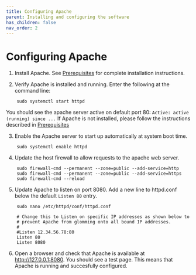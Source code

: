 ```yaml
---
title: Configuring Apache
parent: Installing and configuring the software
has_children: false
nav_order: 2
---
```


# Configuring Apache

1. Install Apache. See [Prerequisites](../prereqs.md) for complete installation instructions.

2. Verify Apache is installed and running. Enter the following at the command line:
```shell
	sudo systemctl start httpd
```
You should see the apache server active on default port 80: 
`Active: active (running) since ...`
If Apache is not installed, please follow the instructions described in [Prerequisites](../prereqs.md)

3. Enable the Apache server to start up automatically at system boot time.
```shell
	sudo systemctl enable httpd
```

4. Update the host firewall to allow requests to the apache web server.
```shell
	sudo firewall-cmd --permanent --zone=public --add-service=http
	sudo firewall-cmd --permanent --zone=public --add-service=https
	sudo firewall-cmd --reload
```

5. Update Apache to listen on port 8080. Add a new line to httpd.conf below the default `Listen 80` entry.
```shell
	sudo nano /etc/httpd/conf/httpd.conf 
```
```
	# Change this to Listen on specific IP addresses as shown below to 
	# prevent Apache from glomming onto all bound IP addresses.
	#
	#Listen 12.34.56.78:80
	Listen 80
	Listen 8080
```

6. Open a browser and check that Apache is available at http://127.0.0.1:8080. You should see a test page. This means that Apache is running and succesfully configured.